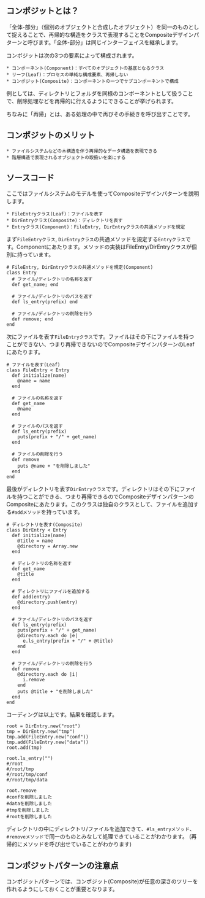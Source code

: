 ## コンポジットとは？

「全体-部分」（個別のオブジェクトと合成したオブジェクト）を同一のものとして捉えることで、再帰的な構造をクラスで表現することをCompositeデザインパターンと呼びます。「全体-部分」は同じインターフェイスを継承します。

コンポジットは次の3つの要素によって構成されます。

```
* コンポーネント(Component)：すべてのオブジェクトの基底となるクラス
* リーフ(Leaf)：プロセスの単純な構成要素、再帰しない
* コンポジット(Composite)：コンポーネントの一つでサブコンポーネントで構成
```

例としては、ディレクトリとフォルダを同様のコンポーネントとして扱うことで、削除処理などを再帰的に行えるようにできることが挙げられます。

ちなみに「再帰」とは、ある処理の中で再びその手続きを呼び出すことです。

## コンポジットのメリット

```
* ファイルシステムなどの木構造を伴う再帰的なデータ構造を表現できる
* 階層構造で表現されるオブジェクトの取扱いを楽にする
```

## ソースコード

ここではファイルシステムのモデルを使ってCompositeデザインパターンを説明します。

```
* FileEntryクラス(Leaf)：ファイルを表す
* DirEntryクラス(Composite)：ディレクトリを表す
* Entryクラス(Component)：FileEntry, DirEntryクラスの共通メソッドを規定
```

まず`FileEntryクラス`, `DirEntryクラス`の共通メソッドを規定する`Entryクラス`です。Componentにあたります。メソッドの実装はFileEntry/DirEntryクラスが個別に持っています。

```
# FileEntry, DirEntryクラスの共通メソッドを規定(Component)
class Entry
  # ファイル/ディレクトリの名称を返す
  def get_name; end

  # ファイル/ディレクトリのパスを返す
  def ls_entry(prefix) end

  # ファイル/ディレクトリの削除を行う
  def remove; end
end
```

次にファイルを表す`FileEntryクラス`です。ファイルはその下にファイルを持つことができない、つまり再帰できないのでCompositeデザインパターンのLeafにあたります。

```
# ファイルを表す(Leaf)
class FileEntry < Entry
  def initialize(name)
    @name = name
  end

  # ファイルの名称を返す
  def get_name
    @name
  end

  # ファイルのパスを返す
  def ls_entry(prefix)
    puts(prefix + "/" + get_name)
  end

  # ファイルの削除を行う
  def remove
    puts @name + "を削除しました"
  end
end
```

最後がディレクトリを表す`DirEntryクラス`です。ディレクトリはその下にファイルを持つことができる、つまり再帰できるのでCompositeデザインパターンのCompositeにあたります。このクラスは独自のクラスとして、ファイルを追加する`#addメソッド`を持っています。

```
# ディレクトリを表す(Composite)
class DirEntry < Entry
  def initialize(name)
    @title = name
    @directory = Array.new
  end

  # ディレクトリの名称を返す
  def get_name
    @title
  end

  # ディレクトリにファイルを追加する
  def add(entry)
    @directory.push(entry)
  end

  # ファイル/ディレクトリのパスを返す
  def ls_entry(prefix)
    puts(prefix + "/" + get_name)
    @directory.each do |e|
      e.ls_entry(prefix + "/" + @title)
    end
  end

  # ファイル/ディレクトリの削除を行う
  def remove
    @directory.each do |i|
      i.remove
    end
    puts @title + "を削除しました"
  end
end
```

コーディングは以上です。結果を確認します。

```
root = DirEntry.new("root")
tmp = DirEntry.new("tmp")
tmp.add(FileEntry.new("conf"))
tmp.add(FileEntry.new("data"))
root.add(tmp)

root.ls_entry("")
#/root
#/root/tmp
#/root/tmp/conf
#/root/tmp/data

root.remove
#confを削除しました
#dataを削除しました
#tmpを削除しました
#rootを削除しました
```

ディレクトリの中にディレクトリ/ファイルを追加できて、`#ls_entryメソッド`、`#removeメソッド`で同一のものとみなして処理できていることがわかります。 (再帰的にメソッドを呼び出せていることがわかります)

## コンポジットパターンの注意点
コンポジットパターンでは、コンポジット(Composite)が任意の深さのツリーを作れるようにしておくことが重要となります。